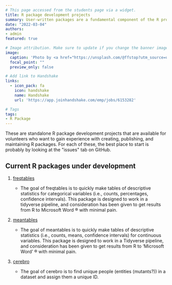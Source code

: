 ```yaml
---
# This page accessed from the students page via a widget.
title: R package development projects
summary: User-written packages are a fundamental component of the R programming language. They include functions, instructions for using those functions, and occasionally sample data.
date: "2022-03-04"
authors:
- admin
featured: true

# Image attribution. Make sure to update if you change the banner image.
image:
  caption: 'Photo by <a href="https://unsplash.com/@ffstop?utm_source=unsplash&utm_medium=referral&utm_content=creditCopyText">Fotis Fotopoulos</a> on <a href="https://unsplash.com/s/photos/programming?utm_source=unsplash&utm_medium=referral&utm_content=creditCopyText">Unsplash</a>'
  focal_point: ""
  preview_only: false

# Add link to Handshake
links:
  - icon_pack: fa
    icon: handshake
    name: Handshake
    url: 'https://app.joinhandshake.com/emp/jobs/6153282'

# Tags
tags:
- R Package
---
```


These are standalone R package development projects that are available for volunteers who want to gain experience with creating, publishing, and maintaining R packages. For each of these, the best place to start is probably by looking at the "issues" tab on GitHub.

## Current R packages under development

1. [freqtables](https://github.com/brad-cannell/freqtables)

    - The goal of freqtables is to quickly make tables of descriptive statistics for categorical variables (i.e., counts, percentages, confidence intervals). This package is designed to work in a tidyverse pipeline, and consideration has been given to get results from R to Microsoft Word ® with minimal pain.

2. [meantables](https://github.com/brad-cannell/meantables)

    - The goal of meantables is to quickly make tables of descriptive statistics (i.e., counts, means, confidence intervals) for continuous variables. This package is designed to work in a Tidyverse pipeline, and consideration has been given to get results from R to ‘Microsoft Word’ ® with minimal pain.

3. [cerebro](https://github.com/brad-cannell/cerebro)

    - The goal of cerebro is to find unique people (entities (mutants?)) in a dataset and assign them a unique ID.
    
    